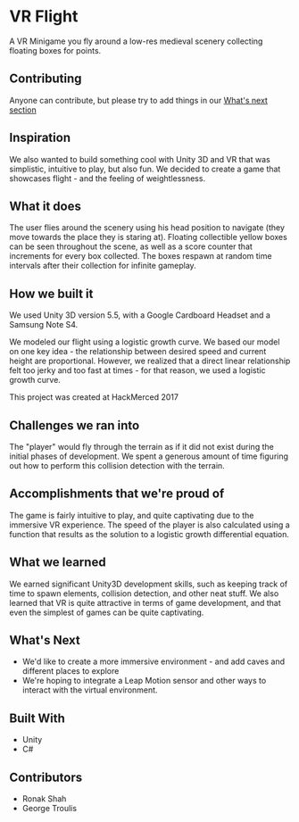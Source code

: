 # VR Flight

A VR Minigame you fly around a low-res medieval scenery collecting floating boxes for points.

## Contributing
Anyone can contribute, but please try to add things in our <a href="#what's-Next">What's next section</a>

## Inspiration
We also wanted to build something cool with Unity 3D and VR that was simplistic, intuitive to play, but also fun. We decided to create a game that showcases flight - and the feeling of weightlessness.

## What it does
The user flies around the scenery using his head position to navigate (they move towards the place they is staring at). Floating collectible yellow boxes can be seen throughout the scene, as well as a score counter that increments for every box collected. The boxes respawn at random time intervals after their collection for infinite gameplay.

## How we built it
We used Unity 3D version 5.5, with a Google Cardboard Headset and a Samsung Note S4.

We modeled our flight using a logistic growth curve. We based our model on one key idea - the relationship between desired speed and current height are proportional. However, we realized that a direct linear relationship felt too jerky and too fast at times - for that reason, we used a logistic growth curve.

This project was created at HackMerced 2017

## Challenges we ran into
The "player" would fly through the terrain as if it did not exist during the initial phases of development. We spent a generous amount of time figuring out how to perform this collision detection with the terrain.

## Accomplishments that we're proud of
The game is fairly intuitive to play, and quite captivating due to the immersive VR experience. The speed of the player is also calculated using a function that results as the solution to a logistic growth differential equation.

## What we learned
We earned significant Unity3D development skills, such as keeping track of time to spawn elements, collision detection, and other neat stuff. We also learned that VR is quite attractive in terms of game development, and that even the simplest of games can be quite captivating.

## What's Next
* We'd like to create a more immersive environment - and add caves and different places to explore
* We're hoping to integrate a Leap Motion sensor and other ways to interact with the virtual environment.

## Built With
* Unity
* C#

## Contributors
* Ronak Shah
* George Troulis
